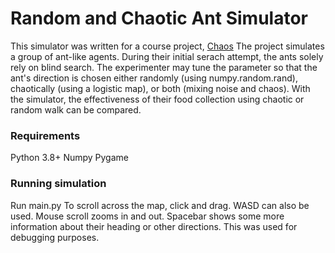 # Random and Chaotic Ant Simulator

This simulator was written for a course project, [Chaos](http://www.matfys.lth.se/education/FMFN05/)
The project simulates a group of ant-like agents. During their initial serach attempt, the ants solely rely on blind search. The experimenter may tune the parameter so that the ant's direction is chosen either randomly (using numpy.random.rand), chaotically (using a logistic map), or both (mixing noise and chaos). With the simulator, the effectiveness of their food collection using chaotic or random walk can be compared.

### Requirements

Python 3.8+
Numpy
Pygame

### Running simulation

Run main.py
To scroll across the map, click and drag. WASD can also be used.
Mouse scroll zooms in and out.
Spacebar shows some more information about their heading or other directions. This was used for debugging purposes.

